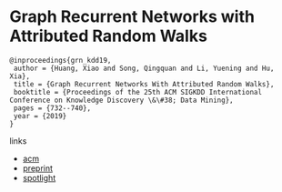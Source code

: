 # Graph Recurrent Networks with Attributed Random Walks

```
@inproceedings{grn_kdd19,
 author = {Huang, Xiao and Song, Qingquan and Li, Yuening and Hu, Xia},
 title = {Graph Recurrent Networks With Attributed Random Walks},
 booktitle = {Proceedings of the 25th ACM SIGKDD International Conference on Knowledge Discovery \&\#38; Data Mining},
 pages = {732--740},
 year = {2019}
}
```

links
- [acm](https://dl.acm.org/citation.cfm?id=3292500.3330941)
- [preprint](http://people.tamu.edu/~xhuang/Xiao_KDD19.pdf)
- [spotlight](https://www.youtube.com/watch?v=18WfGRA383k)
